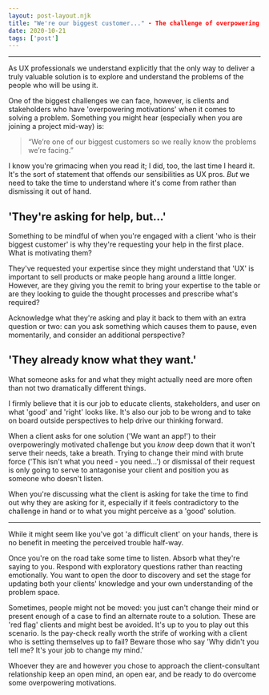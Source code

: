 ```yaml
---
layout: post-layout.njk 
title: "We're our biggest customer..." - The challenge of overpowering motivations
date: 2020-10-21
tags: ['post']
---
```


*****
<!-- Excerpt Start -->
As UX professionals we understand explicitly that the only way to deliver a truly valuable solution is to explore and understand the problems of the people who will be using it.<!-- Excerpt End -->

One of the biggest challenges we can face, however, is clients and stakeholders who have 'overpowering motivations' when it comes to solving a problem. Something you might hear (especially when you are joining a project mid-way) is:

> “We’re one of our biggest customers so we really know the problems we’re facing.”

I know you're grimacing when you read it; I did, too, the last time I heard it. It's the sort of statement that offends our sensibilities as UX pros. *But* we need to take the time to understand where it's come from rather than dismissing it out of hand.

## 'They're asking for help, but...'

Something to be mindful of when you're engaged with a client 'who is their biggest customer' is why they're requesting your help in the first place. What is motivating them?

They've requested your expertise since they might understand that 'UX' is important to sell products or make people hang around a little longer. However, are they giving you the remit to bring your expertise to the table or are they looking to guide the thought processes and prescribe what's required?

Acknowledge what they're asking and play it back to them with an extra question or two: can you ask something which causes them to pause, even momentarily, and consider an additional perspective?

## 'They already know what they want.'

What someone asks for and what they might actually need are more often than not two dramatically different things.

I firmly believe that it is our job to educate clients, stakeholders, and user on what 'good' and 'right' looks like. It's also our job to be wrong and to take on board outside perspectives to help drive our thinking forward.

When a client asks for one solution ('We want an app!') to their overpoweringly motivated challenge but you *know* deep down that it won't serve their needs, take a breath. Trying to change their mind with brute force ('This isn't what you need - you need...') or dismissal of their request is only going to serve to antagonise your client and position you as someone who doesn't listen.

When you're discussing what the client is asking for take the time to find out why they are asking for it, especially if it feels contradictory to the challenge in hand or to what you might perceive as a 'good' solution.

***

While it might seem like you've got 'a difficult client' on your hands, there is no benefit in meeting the perceived trouble half-way.

Once you're on the road take some time to listen. Absorb what they're saying to you. Respond with exploratory questions rather than reacting emotionally. You want to open the door to discovery and set the stage for updating both your clients' knowledge and your own understanding of the problem space.

Sometimes, people might not be moved: you just can't change their mind or present enough of a case to find an alternate route to a solution. These are 'red flag' clients and might best be avoided. It's up to you to play out this scenario. Is the pay-check really worth the strife of working with a client who is setting themselves up to fail? Beware those who say 'Why didn't you tell me? It's your job to change my mind.'

Whoever they are and however you chose to approach the client-consultant relationship keep an open mind, an open ear, and be ready to do overcome some overpowering motivations.